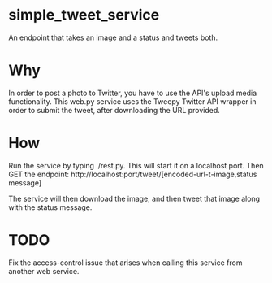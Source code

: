 # simple_tweet_service
An endpoint that takes an image and a status and tweets both.

# Why
In order to post a photo to Twitter, you have to use the API's upload media functionality.  This web.py service uses the Tweepy Twitter API wrapper in order to submit the tweet, after downloading the URL provided.

# How
Run the service by typing ./rest.py.  This will start it on a localhost port.  Then GET the endpoint:
http://localhost:port/tweet/[encoded-url-t-image,status message]

The service will then download the image, and then tweet that image along with the status message.

# TODO
Fix the access-control issue that arises when calling this service from another web service.
